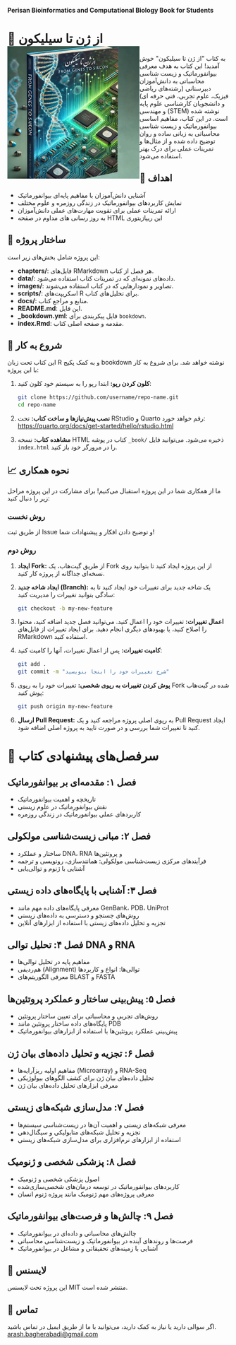**Perisan Bioinformatics and Computational Biology Book for Students**
# 📘 از ژن تا سیلیکون  <img src="./images/cover v3.png" width="300px" hight="300px" align="left" /> 

به کتاب "از ژن تا سیلیکون" خوش آمدید! این کتاب به هدف معرفی بیوانفورماتیک و زیست شناسی محاسباتی به دانش‌آموزان دبیرستانی (رشته‌های ریاضی فیزیک، علوم تجربی، فنی حرفه ای) و دانشجویان کارشناسی علوم پایه و مهندسی (STEM) نوشته شده است. در این کتاب، مفاهیم اساسی بیوانفورماتیک و زیست شناسی محاسباتی به زبانی ساده و روان توضیح داده شده و از مثال‌ها و تمرینات عملی برای درک بهتر استفاده می‌شود.

## 🎯 اهداف

- آشنایی دانش‌آموزان با مفاهیم پایه‌ای بیوانفورماتیک
- نمایش کاربردهای بیوانفورماتیک در زندگی روزمره و علوم مختلف
- ارائه تمرینات عملی برای تقویت مهارت‌های عملی دانش‌آموزان
- به روز رسانی های مداوم در صفحه HTML این ریپازیتوری

## 📂 ساختار پروژه

<!-- for dev. 
📦 بیوانفورماتیک-برای-همه/
 ┣ 📂 chapters/
 ┃ ┣ 📜 chapter1-introduction.Rmd
 ┃ ┣ 📜 chapter2-dna-sequencing.Rmd
 ┃ ┗ 📜 ...
 ┣ 📂 data/
 ┃ ┣ 📜 example-data.csv
 ┃ ┗ 📜 example-data2.fasta
 ┣ 📂 images/
 ┃ ┣ 📜 figure1.png
 ┃ ┗ 📜 ...
 ┣ 📂 scripts/
 ┃ ┣ 📜 analysis-script.R
 ┃ ┗ 📜 ...
 ┣ 📂 docs/
 ┃ ┣ 📜 references.bib
 ┃ ┗ 📜 ...
 ┣ 📜 README.md
 ┣ 📜 _bookdown.yml
 ┣ 📜 index.Rmd
 ┗ 📜 LICENSE

-->
این پروژه شامل بخش‌های زیر است:

- **chapters/**: فایل‌های RMarkdown هر فصل از کتاب.
- **data/**: داده‌های نمونه‌ای که در تمرینات کتاب استفاده می‌شود.
- **images/**: تصاویر و نمودارهایی که در کتاب استفاده می‌شوند.
- **scripts/**: اسکریپت‌های R برای تحلیل‌های کتاب.
- **docs/**: منابع و مراجع کتاب.
- **README.md**: این فایل.
- **_bookdown.yml**: فایل پیکربندی برای `bookdown`.
- **index.Rmd**: مقدمه و صفحه اصلی کتاب.


## 🚀 شروع به کار
این کتاب تحت زبان R و به کمک پکیج bookdown نوشته خواهد شد.
برای شروع به کار با این پروژه:

1. **کلون کردن رپو:**
   ابتدا رپو را به سیستم خود کلون کنید:
   ```bash
   git clone https://github.com/username/repo-name.git
   cd repo-name
   ```
2. **نصب پیش‌نیازها و ساخت کتاب:**
تحت RStudio و Quarto رقم خواهد خورد:
https://quarto.org/docs/get-started/hello/rstudio.html   

4. **مشاهده کتاب:**
   نسخه HTML کتاب در پوشه `_book/` ذخیره می‌شود. می‌توانید فایل `index.html` را در مرورگر خود باز کنید.

## 📈 نحوه همکاری
ما از همکاری شما در این پروژه استقبال می‌کنیم! برای مشارکت در این پروژه مراحل زیر را دنبال کنید:

### روش نخست
از طریق ثبت Issue و توضیح دادن افکار و پیشنهادات شما!

### روش دوم

1. **ایجاد Fork:**
   از طریق گیت‌هاب، یک Fork از این پروژه ایجاد کنید تا بتوانید روی نسخه‌ای جداگانه از پروژه کار کنید.

2. **ایجاد شاخه جدید (Branch):**
   یک شاخه جدید برای تغییرات خود ایجاد کنید تا به سادگی بتوانید تغییرات را مدیریت کنید:

   ```bash
   git checkout -b my-new-feature
   ```

3. **اعمال تغییرات:**
   تغییرات خود را اعمال کنید. می‌توانید فصل جدید اضافه کنید، محتوا را اصلاح کنید، یا بهبودهای دیگری انجام دهید. برای ایجاد تغییرات از فایل‌های RMarkdown استفاده کنید.
4. **کامیت تغییرات:**
   پس از اعمال تغییرات، آنها را کامیت کنید:

   ```bash
   git add .
   git commit -m "شرح تغییرات خود را اینجا بنویسید"
   ```

5. **پوش کردن تغییرات به رپوی شخصی:**
   تغییرات خود را به رپوی Fork شده در گیت‌هاب پوش کنید:

   ```bash
   git push origin my-new-feature
   ```

6. **ارسال Pull Request:**
   به رپوی اصلی پروژه مراجعه کنید و یک Pull Request ایجاد کنید تا تغییرات شما بررسی و در صورت تایید به پروژه اصلی اضافه شود.
 
# 📝 سرفصل‌های پیشنهادی کتاب

## فصل ۱: مقدمه‌ای بر بیوانفورماتیک
- تاریخچه و اهمیت بیوانفورماتیک
- نقش بیوانفورماتیک در علوم زیستی
- کاربردهای عملی بیوانفورماتیک در زندگی روزمره

## فصل ۲: مبانی زیست‌شناسی مولکولی
- ساختار و عملکرد DNA، RNA و پروتئین‌ها
- فرآیندهای مرکزی زیست‌شناسی مولکولی: همانندسازی، رونویسی و ترجمه
- آشنایی با ژنوم و توالی‌یابی

## فصل ۳: آشنایی با پایگاه‌های داده زیستی
- معرفی پایگاه‌های داده مهم مانند GenBank، PDB، UniProt
- روش‌های جستجو و دسترسی به داده‌های زیستی
- تجزیه و تحلیل داده‌های زیستی با استفاده از ابزارهای آنلاین

## فصل ۴: تحلیل توالی DNA و RNA
- مفاهیم پایه در تحلیل توالی‌ها
- هم‌ردیفی (Alignment) توالی‌ها: انواع و کاربردها
- معرفی الگوریتم‌های BLAST و FASTA

## فصل ۵: پیش‌بینی ساختار و عملکرد پروتئین‌ها
- روش‌های تجربی و محاسباتی برای تعیین ساختار پروتئین
- پایگاه‌های داده ساختار پروتئین مانند PDB
- پیش‌بینی عملکرد پروتئین‌ها با استفاده از ابزارهای بیوانفورماتیک

## فصل ۶: تجزیه و تحلیل داده‌های بیان ژن
- مفاهیم اولیه ریزآرایه‌ها (Microarray) و RNA-Seq
- تحلیل داده‌های بیان ژن برای کشف الگوهای بیولوژیکی
- معرفی ابزارهای تحلیل داده‌های بیان ژن

## فصل ۷: مدل‌سازی شبکه‌های زیستی
- معرفی شبکه‌های زیستی و اهمیت آن‌ها در زیست‌شناسی سیستم‌ها
- تجزیه و تحلیل شبکه‌های متابولیکی و سیگنال‌دهی
- استفاده از ابزارهای نرم‌افزاری برای مدل‌سازی شبکه‌های زیستی

## فصل ۸: پزشکی شخصی و ژنومیک
- اصول پزشکی شخصی و ژنومیک
- کاربردهای بیوانفورماتیک در توسعه درمان‌های شخصی‌سازی‌شده
- معرفی پروژه‌های مهم ژنومیک مانند پروژه ژنوم انسان

## فصل ۹: چالش‌ها و فرصت‌های بیوانفورماتیک
- چالش‌های محاسباتی و داده‌ای در بیوانفورماتیک
- فرصت‌ها و روندهای آینده در بیوانفورماتیک و زیست‌شناسی محاسباتی
- آشنایی با زمینه‌های تحقیقاتی و مشاغل در بیوانفورماتیک

## 📄 لایسنس
این پروژه تحت لایسنس MIT منتشر شده است.

## 📧 تماس
اگر سوالی دارید یا نیاز به کمک دارید، می‌توانید با ما از طریق ایمیل در تماس باشید.
arash.bagherabadi@gmail.com

